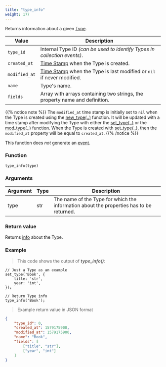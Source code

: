 ```yaml
---
title: "type_info"
weight: 177
---
```


Returns information about a given [Type](../../data-types/type).

Value | Description
------- | -----------
`type_id` | Internal Type ID *(can be used to identify Types in collection events)*.
`created_at` | [Time Stamp](https://wikipedia.org/wiki/Unix_time) when the Type is created.
`modified_at` | [Time Stamp](https://wikipedia.org/wiki/Unix_time) when the Type is last modified or `nil` if never modified.
`name` | Type's name.
`fields` | Array with arrays containing two strings, the property name and definition.

{{% notice note %}}
The `modified_at` time stamp is initially set to `nil` when the Type is created using the [new_type(..)](../new_type) function.
It will be updated with a time stamp after modifying the Type with either the [set_type(..)](../set_type) or the [mod_type(..)](../mod_type) function.
When the Type is created with [set_type(..)](../set_type), then the `modified_at` property will be equal to `created_at`.
{{% /notice %}}

This function does *not* generate an [event](../../overview/events).

### Function

`type_info(type)`

### Arguments

Argument | Type | Description
-------- | ---- | -----------
type | str | The name of the Type for which the information about the properties has to be returned.

### Return value

Returns [info](../../data-types/info) about the Type.

### Example

> This code shows the output of ***type_info()***:

```thingsdb,should_pass
// Just a Type as an example
set_type('Book', {
    title: 'str',
    year: 'int',
});

// Return Type info
type_info('Book');
```

> Example return value in JSON format

```json
{
    "type_id": 0,
    "created_at": 1579175900,
    "modified_at": 1579175900,
    "name": "Book",
    "fields": [
        ["title", "str"],
        ["year", "int"]
    ]
}
```
